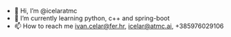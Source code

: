 - 👋 Hi, I’m @icelaratmc
- 🌱 I’m currently learning python, c++ and spring-boot
- 📫 How to reach me ivan.celar@fer.hr, icelar@atmc.ai, +385976029106
